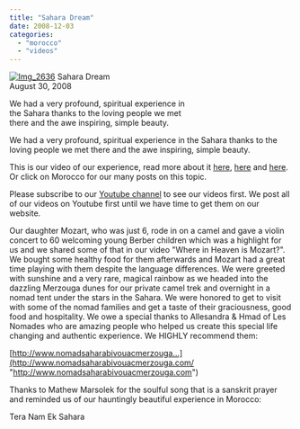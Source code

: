 ```yaml
---
title: "Sahara Dream"
date: 2008-12-03
categories: 
  - "morocco"
  - "videos"
---
```


[![Img_2636](https://pub-ac94b3f306b24c0dba4238943c97f2e1.r2.dev/2008/08/30/img_2636.png "Img_2636")](https://pub-ac94b3f306b24c0dba4238943c97f2e1.r2.dev/photos/uncategorized/2008/08/30/img_2636.png) Sahara Dream  
August 30, 2008  
  
We had a very profound, spiritual experience in  
the Sahara thanks to the loving people we met  
there and the awe inspiring, simple beauty.

<!--more-->

We had a very profound, spiritual experience in the Sahara thanks to the loving people we met there and the awe inspiring, simple beauty.

This is our video of our experience, read more about it [here](https://pub-ac94b3f306b24c0dba4238943c97f2e1.r2.dev/2007/04/les-nomades-sah.html), [here](https://pub-ac94b3f306b24c0dba4238943c97f2e1.r2.dev/2007/04/sahara-violin-c.html) and [here](https://pub-ac94b3f306b24c0dba4238943c97f2e1.r2.dev/2007/04/nomad-berber-li.html). Or click on Morocco for our many posts on this topic.

Please subscribe to our [Youtube channel](http://www.youtube.com/user/soultravelers3) to see our videos first. We post all of our videos on Youtube first until we have time to get them on our website.

Our daughter Mozart, who was just 6, rode in on a camel and gave a violin concert to 60 welcoming young Berber children which was a highlight for us and we shared some of that in our video "Where in Heaven is Mozart?". We bought some healthy food for them afterwards and Mozart had a great time playing with them despite the language differences. We were greeted with sunshine and a very rare, magical rainbow as we headed into the dazzling Merzouga dunes for our private camel trek and overnight in a nomad tent under the stars in the Sahara. We were honored to get to visit with some of the nomad families and get a taste of their graciousness, good food and hospitality. We owe a special thanks to Allesandra & Hmad of Les Nomades who are amazing people who helped us create this special life changing and authentic experience. We HIGHLY recommend them:  
  
[http://www.nomadsaharabivouacmerzouga...](http://www.nomadsaharabivouacmerzouga.com/ "http://www.nomadsaharabivouacmerzouga.com")  
  
Thanks to Mathew Marsolek for the soulful song that is a sanskrit prayer and reminded us of our hauntingly beautiful experience in Morocco:  
  
Tera Nam Ek Sahara
